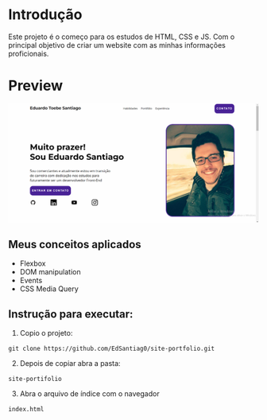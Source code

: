 # Introdução

Este projeto é o começo para os estudos de HTML, CSS e JS.
Com o principal objetivo de criar um website com as minhas informações proficionais.

# Preview

<img src="https://github.com/EdSantiag0/site-portfolio/blob/main/preview.png">

## Meus conceitos aplicados

- Flexbox
- DOM manipulation
- Events
- CSS Media Query

## Instrução para executar:

1. Copio o projeto:

```
git clone https://github.com/EdSantiag0/site-portfolio.git
```

2. Depois de copiar abra a pasta:

```
site-portifolio
```

3. Abra o arquivo de índice com o navegador

```
index.html
```
